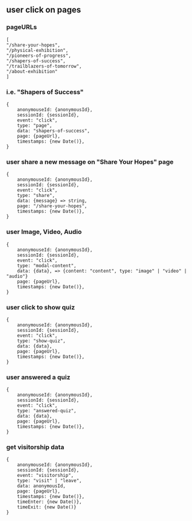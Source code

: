 ## user click on pages

### pageURLs

```
[
"/share-your-hopes",
"/physical-exhibition",
"/pioneers-of-progress",
"/shapers-of-success",
"/trailblazers-of-tomorrow",
"/about-exhibition"
]
```

### i.e. "Shapers of Success"

```
{
    anonymouseId: {anonymousId},
    sessionId: {sessionId},
    event: "click",
    type: "page",
    data: "shapers-of-success",
    page: {pageUrl},
    timestamps: {new Date()},
}
```

### user share a new message on "Share Your Hopes" page

```
{
    anonymouseId: {anonymousId},
    sessionId: {sessionId},
    event: "click",
    type: "share",
    data: {message} => string,
    page: "/share-your-hopes",
    timestamps: {new Date()},
}
```

### user Image, Video, Audio

```
{
    anonymouseId: {anonymousId},
    sessionId: {sessionId},
    event: "click",
    type: "modal-content",
    data: {data}, => {content: "content", type: "image" | "video" | "audio"}
    page: {pageUrl},
    timestamps: {new Date()},
}
```

### user click to show quiz

```
{
    anonymouseId: {anonymousId},
    sessionId: {sessionId},
    event: "click",
    type: "show-quiz",
    data: {data},
    page: {pageUrl},
    timestamps: {new Date()},
}
```

### user answered a quiz

```
{
    anonymouseId: {anonymousId},
    sessionId: {sessionId},
    event: "click",
    type: "answered-quiz",
    data: {data},
    page: {pageUrl},
    timestamps: {new Date()},
}
```

### get visitorship data

```
{
    anonymouseId: {anonymousId},
    sessionId: {sessionId},
    event: "visitorship",
    type: "visit" | "leave",
    data: anonymousId,
    page: {pageUrl},
    timestamps: {new Date()},
    timeEnter: {new Date()},
    timeExit: {new Date()}
}
```
